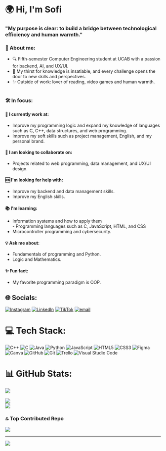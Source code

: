 # 🌍 Hi, I'm Sofi
### **"My purpose is clear: to build a bridge between technological efficiency and human warmth."**

### **📌 About me:** 
- 🔍 Fifth-semester Computer Engineering student at UCAB with a passion for backend, AI, and UX/UI.
- 🧠 My thirst for knowledge is insatiable, and every challenge opens the door to new skills and perspectives.
-  ✨ Outside of work: lover of reading, video games and human warmth.<br><br>
### **🛠️ In focus:**

#### **🔨 I currently work at:** 
- Improve my programming logic and expand my knowledge of languages such as C, C++, data structures, and web programming.
- Improve my soft skills such as project management, English, and my personal brand.

#### **🤝 I am looking to collaborate on:** 
- Projects related to web programming, data management, and UX/UI design.

#### **🆘 I'm looking for help with:** 
- Improve my backend and data management skills.
- Improve my English skills.

#### **📚 I'm learning:** 
- Information systems and how to apply them<br>- Programming languages such as C, JavaScript, HTML, and CSS
- Microcontroller programming and cybersecurity.

#### **💡 Ask me about:** 
- Fundamentals of programming and Python.
- Logic and Mathematics.

#### **✨ Fun fact:** 
- My favorite programming paradigm is OOP.


## 🌐 Socials:
[![Instagram](https://img.icons8.com/?size=100&id=BrU2BBoRXiWq&format=png&color=000000)](https://www.instagram.com/codewithsofii?igsh=YWtyOWU3cjR1MDBv) [![LinkedIn](https://img.icons8.com/?size=100&id=kBCrQMzpQDLQ&format=png&color=000000)](https://www.linkedin.com/in/sofia-moreno-698303335?utm_source=share&utm_campaign=share_via&utm_content=profile&utm_medium=android_app) [![TikTok](https://img.icons8.com/?size=100&id=oKHadYScUe2I&format=png&color=000000)](https://www.tiktok.com/@codewithsofii?_t=ZM-8yKYPpZgCw9&_r=1) [![email](https://img.icons8.com/?size=100&id=eFPBXQop6V2m&format=png&color=000000)](mailto:sofiagmorenov@gmail.com)

# 💻 Tech Stack:
![C++](https://img.icons8.com/?size=100&id=TpULddJc4gTh&format=png&color=000000)
![C](https://img.icons8.com/?size=100&id=shQTXiDQiQVR&format=png&color=000000) 
![Java](https://img.icons8.com/?size=100&id=Pd2x9GWu9ovX&format=png&color=000000) 
![Python](https://img.icons8.com/?size=100&id=l75OEUJkPAk4&format=png&color=000000) 
![JavaScript](https://img.icons8.com/?size=100&id=PXTY4q2Sq2lG&format=png&color=000000) 
![HTML5](https://img.icons8.com/?size=100&id=v8RpPQUwv0N8&format=png&color=000000) 
![CSS3](https://img.icons8.com/?size=100&id=7gdY5qNXaKC0&format=png&color=000000)
![Figma](https://img.icons8.com/?size=100&id=W0YEwBDDfTeu&format=png&color=000000) 
![Canva](https://img.icons8.com/?size=100&id=EZQdGLNeo7JI&format=png&color=000000) 
![GitHub](https://img.icons8.com/?size=100&id=AZOZNnY73haj&format=png&color=000000) 
![Git](https://img.icons8.com/?size=100&id=20906&format=png&color=000000)
![Trello](https://img.icons8.com/?size=100&id=H4DDHeIh2wyC&format=png&color=000000) 
![Visual Studio Code](https://img.icons8.com/?size=100&id=0OQR1FYCuA9f&format=png&color=000000) 

# 📊 GitHub Stats:
![](https://github-readme-stats.vercel.app/api?username=Sofi-Moreno&theme=dracula&hide_border=false&include_all_commits=true&count_private=true)<br/>  
![](https://nirzak-streak-stats.vercel.app/?user=Sofi-Moreno&theme=dracula&hide_border=false)<br/>
![](https://github-readme-stats.vercel.app/api/top-langs/?username=Sofi-Moreno&theme=dracula&hide_border=false&include_all_commits=true&count_private=true&layout=compact)

### 🔝 Top Contributed Repo
![](https://github-contributor-stats.vercel.app/api?username=Sofi-Moreno&limit=5&theme=darcula&combine_all_yearly_contributions=true)

---
[![](https://visitcount.itsvg.in/api?id=Sofi-Moreno&icon=0&color=0)](https://visitcount.itsvg.in)

<!-- Proudly created with GPRM ( https://gprm.itsvg.in ) -->
